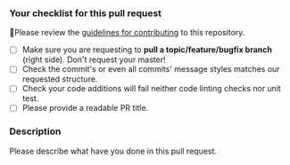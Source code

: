 ### Your checklist for this pull request
🚨Please review the [guidelines for contributing](https://github.com/primihub/community#development-workflow) to this repository.

- [ ] Make sure you are requesting to **pull a topic/feature/bugfix branch** (right side). Don't request your master!
- [ ] Check the commit's or even all commits' message styles matches our requested structure.
- [ ] Check your code additions will fail neither code linting checks nor unit test.
- [ ] Please provide a readable PR title.

### Description
Please describe what have you done in this pull request.
